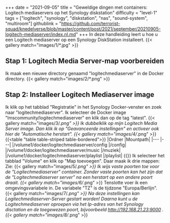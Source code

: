 +++
date = "2021-09-05"
title = "Geweldige dingen met containers: Logitech mediaservers op het Synology diskstation"
difficulty = "level-1"
tags = ["logitech", "synology", "diskstation", "nas", "sound-system", "multiroom"]
githublink = "https://github.com/terrorist-squad/knedelverse/blob/master/content/post/2021/september/20210905-logitech-mediaserver/index.nl.md"
+++
In deze handleiding leert u hoe u een Logitech mediaserver op een Synology DiskStation installeert.
{{< gallery match="images/1/*.jpg" >}}

## Stap 1: Logitech Media Server-map voorbereiden
Ik maak een nieuwe directory genaamd "logitechmediaserver" in de Docker directory.
{{< gallery match="images/2/*.png" >}}

## Stap 2: Installeer Logitech Mediaserver image
Ik klik op het tabblad "Registratie" in het Synology Docker-venster en zoek naar "logitechmediaserver". Ik selecteer de Docker image "lmscommunity/logitechmediaserver" en klik dan op de tag "latest".
{{< gallery match="images/3/*.png" >}}
Ik dubbelklik op mijn Logitech Media Server image. Dan klik ik op "Geavanceerde instellingen" en activeer ook hier de "Automatische herstart".
{{< gallery match="images/4/*.png" >}}
{{<table "table table-striped table-bordered">}}
|Ordner |Mountpath|
|--- |---|
|/volume1/docker/logitechmediaserver/config |/config|
|/volume1/docker/logitechmediaserver/music |/muziek|
|/volume1/docker/logitechmediaserver/playlist |/playlist|
{{</table>}}
Ik selecteer het tabblad "Volume" en klik op "Map toevoegen". Daar maak ik drie mappen: Zie:
{{< gallery match="images/5/*.png" >}}
Ik wijs vaste poorten toe voor de "Logitechmediaserver" container. Zonder vaste poorten kan het zijn dat de "Logitechmediaserver server" na een herstart op een andere poort draait.
{{< gallery match="images/6/*.png" >}}
Tenslotte voer ik een omgevingsvariabele in. De variabele "TZ" is de tijdzone "Europa/Berlijn".
{{< gallery match="images/7/*.png" >}}
Na deze instellingen kan Logitechmediaserver-Server gestart worden! Daarna kunt u de Logitechmediaserver oproepen via het Ip-adres van het Synology disctation en de toegewezen poort, bijvoorbeeld http://192.168.21.23:9000 .
{{< gallery match="images/8/*.png" >}}

